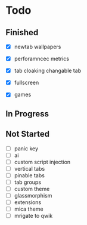 # Todo

## Finished

- [x] newtab wallpapers
- [x] perforamncec metrics
- [x] tab cloaking changable tab
- [x] fullscreen
- [x] games


## In Progress


## Not Started

- [ ] panic key
- [ ] ai
- [ ] custom script injection
- [ ] vertical tabs
- [ ] pinable tabs
- [ ] tab groups
- [ ] custom theme
- [ ] glassmorphism
- [ ] extensions
- [ ] mica theme
- [ ] mrigate to qwik
